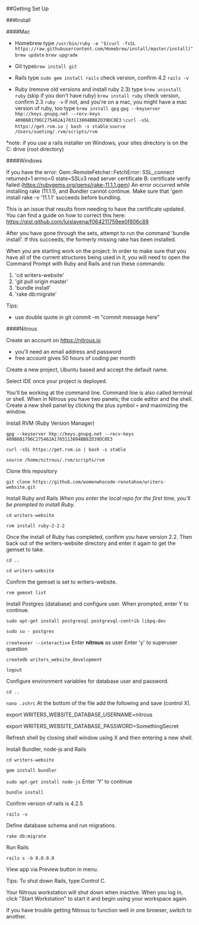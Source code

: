 ##Getting Set Up

###Install

####Mac
- Homebrew
type 
`/usr/bin/ruby -e "$(curl -fsSL https://raw.githubusercontent.com/Homebrew/install/master/install)"`
`brew update`
`brew upgrade`

- Git
type`brew install git`

- Rails
type `sudo gem install rails`
check version, confirm 4.2 `rails -v`

- Ruby (remove old versions and install ruby 2.3)
type 
`brew uninstall ruby` (skip if you don't have ruby)
`brew install ruby`
check version, confirm 2.3 `ruby -v`
if not, and you're on a mac, you might have a mac version of ruby, too
type 
`brew install gpg`
`gpg --keyserver hkp://keys.gnupg.net --recv-keys 409B6B1796C275462A1703113804BB82D39DC0E3`
`\curl -sSL https://get.rvm.io | bash -s stable`
`source /Users/sueting/.rvm/scripts/rvm`

*note: if you use a rails installer on Windows, your sites directory is on the C: drive (root directory)

####Windows
 
If you have the error:
Gem::RemoteFetcher::FetchError: SSL_connect returned=1 errno=0 state=SSLv3 read server certificate B: certificate verify failed (https://rubygems.org/gems/rake-11.1.1.gem)
An error occurred while installing rake (11.1.1), and Bundler cannot continue.  Make sure that 'gem install rake -v '11.1.1' succeeds before bundling.

This is an issue that results from needing to have the certificate updated.  You can find a guide on how to correct this here:
https://gist.github.com/luislavena/f064211759ee0f806c88

After you have gone through the sets, attempt to run the command 'bundle install'.  If this succeeds, the formerly missing rake has been installed.

When you are starting work on the project:
In order to make sure that you have all of the current structures being used in it, you will need to open the Command Prompt with Ruby and Rails and run these commands:
1.  'cd writers-website'
2.  'git pull origin master'
3.  'bundle install'
4.  'rake db:migrate'

Tips:
* use double quote in git commit -m "commit message here"

####Nitrous 

Create an account on https://nitrous.io
- you'll need an email address and password
- free account gives 50 hours of coding per month

Create a new project, Ubuntu based and accept the default name.  

Select IDE once your project is deployed.

You'll be working at the command line.  Command line is also called terminal or shell.  When in Nitrous you have two panels; the code editor and the shell.  Create a new shell panel by clicking the plus symbol `+` and maximizing the window.

Install RVM (Ruby Version Manager)

`gpg --keyserver hkp://keys.gnupg.net --recv-keys 409B6B1796C275462A1703113804BB82D39DC0E3`

`curl -sSL https://get.rvm.io | bash -s stable`

`source /home/nitrous/.rvm/scripts/rvm`

Clone this repository

`git clone https://github.com/womenwhocode-renotahoe/writers-website.git`

Install Ruby and Rails
_When you enter the local repo for the first time, you'll be prompted to install Ruby._

`cd writers-website`

`rvm install ruby-2-2-2`

Once the install of Ruby has completed, confirm you have version 2.2.  Then back out of the writers-website directory and enter it again to get the gemset to take.

`cd ..`

`cd writers-website`

Confirm the gemset is set to writers-website.

`rvm gemset list`

Install Postgres (database) and configure user.  When prompted, enter Y to continue.

`sudo apt-get install postgresql postgresql-contrib libpq-dev`

`sudo su - postgres`

`createuser --interactive`
Enter **nitrous** as user
Enter 'y' to superuser question

`createdb writers_website_development`

`logout`

Configure environment variables for database user and password.

`cd ..`

`nano .zshrc`
At the bottom of the file add the following and save (control X).

export WRITERS_WEBSITE_DATABASE_USERNAME=nitrous

export WRITERS_WEBSITE_DATABASE_PASSWORD=SomethingSecret

Refresh shell by closing shell window using X and then entering a new shell.  

Install Bundler, node-js and Rails

`cd writers-website`

`gem install bundler`

`sudo apt-get install node-js`
Enter 'Y' to continue

`bundle install`

Confirm version of rails is 4.2.5

`rails -v`

Define database schema and run migrations.

`rake db:migrate`

Run Rails

`rails s -b 0.0.0.0`

View app via Preview button in menu.

Tips:
To shut down Rails, type Control C.

Your Nitrous workstation will shut down when inactive.  When you log in, click "Start Workstation" to start it and begin using your workspace again.

If you have trouble getting Nitrous to function well in one browser, switch to another.

